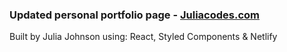 ### Updated personal portfolio page - <a href="https://juliacodes.com">Juliacodes.com</a>

Built by Julia Johnson using: React, Styled Components & Netlify

